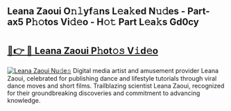 ## Leana Zaoui O𝚗𝚕yf𝚊ns L𝚎a𝚔ed N𝚞𝚍es - Part-ax5 P𝚑𝚘tos Vi𝚍𝚎o - H𝚘𝚝 Part L𝚎a𝚔s Gd0cy

# <h2><a href="http://kf0vuu.oniu.top/?m=Leana+Zaoui">🔗👉 🔴 Leana Zaoui P𝚑ot𝚘𝚜 V𝚒d𝚎o</a></h2>

[![Leana Zaoui Nu𝚍e𝚜](https://i.imgur.com/0qMVB7G.gif)](http://kf0vuu.oniu.top/?m=Leana+Zaoui)
Digital media artist and amusement provider Leana Zaoui, celebrated for publishing dance and lifestyle tutorials through viral dance moves and short films. Trailblazing scientist Leana Zaoui, recognized for their groundbreaking discoveries and commitment to advancing knowledge.  
